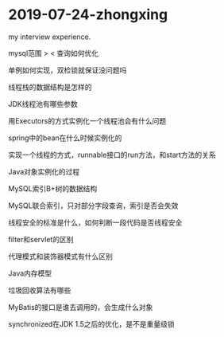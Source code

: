 # 2019-07-24-zhongxing
my interview experience.

mysql范围 > < 查询如何优化

单例如何实现，双检锁就保证没问题吗

线程栈的数据结构是怎样的

JDK线程池有哪些参数

用Executors的方式实例化一个线程池会有什么问题

spring中的bean在什么时候实例化的

实现一个线程的方式，runnable接口的run方法，和start方法的关系

Java对象实例化的过程

MySQL索引B+树的数据结构

MySQL联合索引，只对部分字段查询，索引是否会失效

线程安全的标准是什么，如何判断一段代码是否线程安全

filter和servlet的区别

代理模式和装饰器模式有什么区别

Java内存模型

垃圾回收算法有哪些

MyBatis的接口是谁去调用的，会生成什么对象

synchronized在JDK 1.5之后的优化，是不是重量级锁
